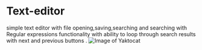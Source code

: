 # Text-editor
simple text editor with file opening,saving,searching and searching with Regular expressions functionality with ability to loop through search results with next and previous buttons
.
![Image of Yaktocat](https://i.imgur.com/cp8WfAb.png)
